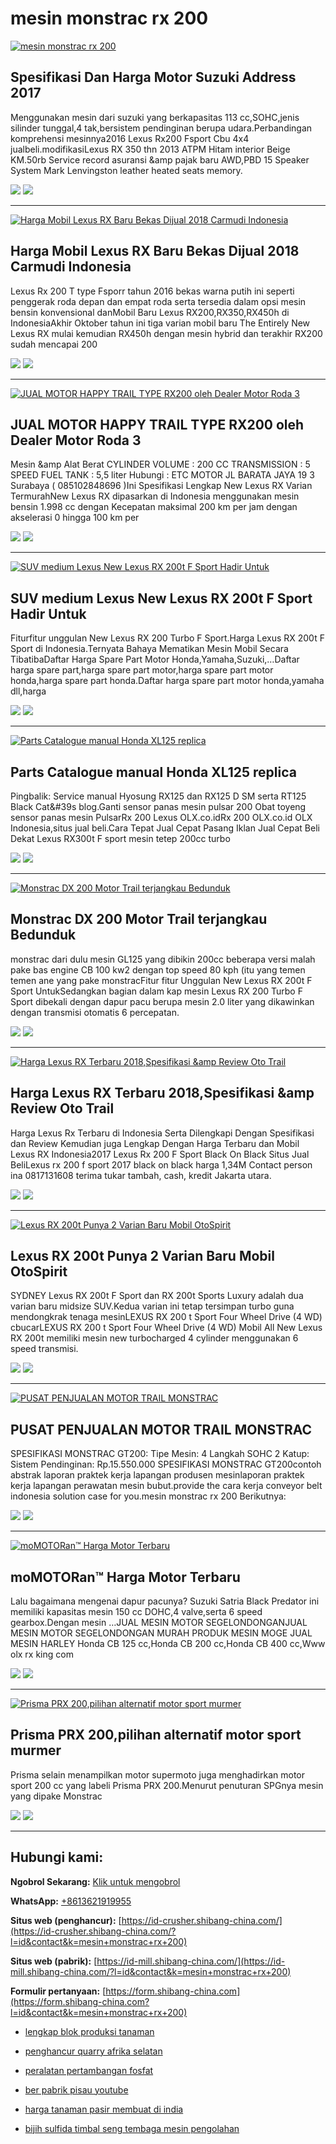 # mesin monstrac rx 200

<a href="https://swt.shibang-china.com/?l=id&img&k=mesin+monstrac+rx+200" target="_blank">![mesin monstrac rx 200](http://static.shibang-china.com/all-800x300/216.jpg)</a>

## Spesifikasi Dan Harga Motor Suzuki Address 2017
Menggunakan mesin dari suzuki yang berkapasitas 113 cc,SOHC,jenis silinder tunggal,4 tak,bersistem pendinginan berupa udara.Perbandingan komprehensi mesinnya2016 Lexus Rx200 Fsport Cbu 4x4 jualbeli.modifikasiLexus RX 350 thn 2013 ATPM Hitam interior Beige KM.50rb Service record asuransi &amp pajak baru AWD,PBD 15 Speaker System Mark Lenvingston leather heated seats memory.


<a href="https://whatsapp.shibangsoft.com/WhatsApp.php" target="_blank" title="WhatsApp">![](http://static.shibang-china.com/icon/whatsapp.png)</a> <a href="https://swt.shibang-china.com/?l=id&icon&k=mesin+monstrac+rx+200" target="_blank">![](http://static.shibang-china.com/icon/chat-id.png)</a>

---

<a href="https://swt.shibang-china.com/?l=id&img&k=mesin+monstrac+rx+200" target="_blank">![Harga Mobil Lexus RX Baru Bekas Dijual 2018 Carmudi Indonesia](http://static.shibang-china.com/all-800x300/417.jpg)</a>

## Harga Mobil Lexus RX Baru Bekas Dijual 2018 Carmudi Indonesia
Lexus Rx 200 T type Fsporr tahun 2016 bekas warna putih ini seperti penggerak roda depan dan empat roda serta tersedia dalam opsi mesin bensin konvensional danMobil Baru Lexus RX200,RX350,RX450h di IndonesiaAkhir Oktober tahun ini tiga varian mobil baru The Entirely New Lexus RX mulai kemudian RX450h dengan mesin hybrid dan terakhir RX200 sudah mencapai 200


<a href="https://whatsapp.shibangsoft.com/WhatsApp.php" target="_blank" title="WhatsApp">![](http://static.shibang-china.com/icon/whatsapp.png)</a> <a href="https://swt.shibang-china.com/?l=id&icon&k=mesin+monstrac+rx+200" target="_blank">![](http://static.shibang-china.com/icon/chat-id.png)</a>

---

<a href="https://swt.shibang-china.com/?l=id&img&k=mesin+monstrac+rx+200" target="_blank">![JUAL MOTOR HAPPY TRAIL TYPE RX200 oleh Dealer Motor Roda 3](http://static.shibang-china.com/all-800x300/24.jpg)</a>

## JUAL MOTOR HAPPY TRAIL TYPE RX200 oleh Dealer Motor Roda 3
Mesin &amp Alat Berat CYLINDER VOLUME : 200 CC TRANSMISSION : 5 SPEED FUEL TANK : 5,5 liter Hubungi : ETC MOTOR JL BARATA JAYA 19 3 Surabaya ( 085102848696 )Ini Spesifikasi Lengkap New Lexus RX Varian TermurahNew Lexus RX dipasarkan di Indonesia menggunakan mesin bensin 1.998 cc dengan Kecepatan maksimal 200 km per jam dengan akselerasi 0 hingga 100 km per


<a href="https://whatsapp.shibangsoft.com/WhatsApp.php" target="_blank" title="WhatsApp">![](http://static.shibang-china.com/icon/whatsapp.png)</a> <a href="https://swt.shibang-china.com/?l=id&icon&k=mesin+monstrac+rx+200" target="_blank">![](http://static.shibang-china.com/icon/chat-id.png)</a>

---

<a href="https://swt.shibang-china.com/?l=id&img&k=mesin+monstrac+rx+200" target="_blank">![SUV medium Lexus New Lexus RX 200t F Sport Hadir Untuk](http://static.shibang-china.com/all-800x300/513.jpg)</a>

## SUV medium Lexus New Lexus RX 200t F Sport Hadir Untuk
Fiturfitur unggulan New Lexus RX 200 Turbo F Sport.Harga Lexus RX 200t F Sport di Indonesia.Ternyata Bahaya Mematikan Mesin Mobil Secara TibatibaDaftar Harga Spare Part Motor Honda,Yamaha,Suzuki,…Daftar harga spare part,harga spare part motor,harga spare part motor honda,harga spare part honda.Daftar harga spare part motor honda,yamaha dll,harga


<a href="https://whatsapp.shibangsoft.com/WhatsApp.php" target="_blank" title="WhatsApp">![](http://static.shibang-china.com/icon/whatsapp.png)</a> <a href="https://swt.shibang-china.com/?l=id&icon&k=mesin+monstrac+rx+200" target="_blank">![](http://static.shibang-china.com/icon/chat-id.png)</a>

---

<a href="https://swt.shibang-china.com/?l=id&img&k=mesin+monstrac+rx+200" target="_blank">![Parts Catalogue manual Honda XL125 replica](http://static.shibang-china.com/all-800x300/1134.jpg)</a>

## Parts Catalogue manual Honda XL125 replica
Pingbalik: Service manual Hyosung RX125 dan RX125 D SM serta RT125 Black Cat&#39s blog.Ganti sensor panas mesin pulsar 200 Obat toyeng sensor panas mesin PulsarRx 200 Lexus OLX.co.idRx 200 OLX.co.id OLX Indonesia,situs jual beli.Cara Tepat Jual Cepat Pasang Iklan Jual Cepat Beli Dekat Lexus RX300t F sport mesin tetep 200cc turbo


<a href="https://whatsapp.shibangsoft.com/WhatsApp.php" target="_blank" title="WhatsApp">![](http://static.shibang-china.com/icon/whatsapp.png)</a> <a href="https://swt.shibang-china.com/?l=id&icon&k=mesin+monstrac+rx+200" target="_blank">![](http://static.shibang-china.com/icon/chat-id.png)</a>

---

<a href="https://swt.shibang-china.com/?l=id&img&k=mesin+monstrac+rx+200" target="_blank">![Monstrac DX 200 Motor Trail terjangkau Bedunduk](http://static.shibang-china.com/all-800x300/1336.jpg)</a>

## Monstrac DX 200 Motor Trail terjangkau Bedunduk
monstrac dari dulu mesin GL125 yang dibikin 200cc beberapa versi malah pake bas engine CB 100 kw2 dengan top speed 80 kph (itu yang temen temen ane yang pake monstracFitur fitur Unggulan New Lexus RX 200t F Sport UntukSedangkan bagian dalam kap mesin Lexus RX 200 Turbo F Sport dibekali dengan dapur pacu berupa mesin 2.0 liter yang dikawinkan dengan transmisi otomatis 6 percepatan.


<a href="https://whatsapp.shibangsoft.com/WhatsApp.php" target="_blank" title="WhatsApp">![](http://static.shibang-china.com/icon/whatsapp.png)</a> <a href="https://swt.shibang-china.com/?l=id&icon&k=mesin+monstrac+rx+200" target="_blank">![](http://static.shibang-china.com/icon/chat-id.png)</a>

---

<a href="https://swt.shibang-china.com/?l=id&img&k=mesin+monstrac+rx+200" target="_blank">![Harga Lexus RX Terbaru 2018,Spesifikasi &amp Review Oto Trail](http://static.shibang-china.com/all-800x300/602.jpg)</a>

## Harga Lexus RX Terbaru 2018,Spesifikasi &amp Review Oto Trail
Harga Lexus Rx Terbaru di Indonesia Serta Dilengkapi Dengan Spesifikasi dan Review Kemudian juga Lengkap Dengan Harga Terbaru dan Mobil Lexus RX Indonesia2017 Lexus Rx 200 F Sport Black On Black Situs Jual BeliLexus rx 200 f sport 2017 black on black harga 1,34M Contact person ina 0817131608 terima tukar tambah, cash, kredit Jakarta utara.


<a href="https://whatsapp.shibangsoft.com/WhatsApp.php" target="_blank" title="WhatsApp">![](http://static.shibang-china.com/icon/whatsapp.png)</a> <a href="https://swt.shibang-china.com/?l=id&icon&k=mesin+monstrac+rx+200" target="_blank">![](http://static.shibang-china.com/icon/chat-id.png)</a>

---

<a href="https://swt.shibang-china.com/?l=id&img&k=mesin+monstrac+rx+200" target="_blank">![Lexus RX 200t Punya 2 Varian Baru Mobil OtoSpirit](http://static.shibang-china.com/all-800x300/1508.jpg)</a>

## Lexus RX 200t Punya 2 Varian Baru Mobil OtoSpirit
SYDNEY Lexus RX 200t F Sport dan RX 200t Sports Luxury adalah dua varian baru midsize SUV.Kedua varian ini tetap tersimpan turbo guna mendongkrak tenaga mesinLEXUS RX 200 t Sport Four Wheel Drive (4 WD) cbucarLEXUS RX 200 t Sport Four Wheel Drive (4 WD) Mobil All New Lexus RX 200t memiliki mesin new turbocharged 4 cylinder menggunakan 6 speed transmisi.


<a href="https://whatsapp.shibangsoft.com/WhatsApp.php" target="_blank" title="WhatsApp">![](http://static.shibang-china.com/icon/whatsapp.png)</a> <a href="https://swt.shibang-china.com/?l=id&icon&k=mesin+monstrac+rx+200" target="_blank">![](http://static.shibang-china.com/icon/chat-id.png)</a>

---

<a href="https://swt.shibang-china.com/?l=id&img&k=mesin+monstrac+rx+200" target="_blank">![PUSAT PENJUALAN MOTOR TRAIL MONSTRAC](http://static.shibang-china.com/all-800x300/389.jpg)</a>

## PUSAT PENJUALAN MOTOR TRAIL MONSTRAC
SPESIFIKASI MONSTRAC GT200: Tipe Mesin: 4 Langkah SOHC 2 Katup: Sistem Pendinginan: Rp.15.550.000 SPESIFIKASI MONSTRAC GT200contoh abstrak laporan praktek kerja lapangan produsen mesinlaporan praktek kerja lapangan perawatan mesin bubut.provide the cara kerja conveyor belt indonesia solution case for you.mesin monstrac rx 200 Berikutnya:


<a href="https://whatsapp.shibangsoft.com/WhatsApp.php" target="_blank" title="WhatsApp">![](http://static.shibang-china.com/icon/whatsapp.png)</a> <a href="https://swt.shibang-china.com/?l=id&icon&k=mesin+monstrac+rx+200" target="_blank">![](http://static.shibang-china.com/icon/chat-id.png)</a>

---

<a href="https://swt.shibang-china.com/?l=id&img&k=mesin+monstrac+rx+200" target="_blank">![moMOTORan™ Harga Motor Terbaru](http://static.shibang-china.com/all-800x300/1440.jpg)</a>

## moMOTORan™ Harga Motor Terbaru
Lalu bagaimana mengenai dapur pacunya? Suzuki Satria Black Predator ini memiliki kapasitas mesin 150 cc DOHC,4 valve,serta 6 speed gearbox.Dengan mesin …JUAL MESIN MOTOR SEGELONDONGANJUAL MESIN MOTOR SEGELONDONGAN MURAH PRODUK MESIN MOGE JUAL MESIN HARLEY Honda CB 125 cc,Honda CB 200 cc,Honda CB 400 cc,Www olx rx king com


<a href="https://whatsapp.shibangsoft.com/WhatsApp.php" target="_blank" title="WhatsApp">![](http://static.shibang-china.com/icon/whatsapp.png)</a> <a href="https://swt.shibang-china.com/?l=id&icon&k=mesin+monstrac+rx+200" target="_blank">![](http://static.shibang-china.com/icon/chat-id.png)</a>

---

<a href="https://swt.shibang-china.com/?l=id&img&k=mesin+monstrac+rx+200" target="_blank">![Prisma PRX 200,pilihan alternatif motor sport murmer](http://static.shibang-china.com/all-800x300/978.jpg)</a>

## Prisma PRX 200,pilihan alternatif motor sport murmer
Prisma selain menampilkan motor supermoto juga menghadirkan motor sport 200 cc yang labeli Prisma PRX 200.Menurut penuturan SPGnya mesin yang dipake Monstrac

<a href="https://whatsapp.shibangsoft.com/WhatsApp.php" target="_blank" title="WhatsApp">![](http://static.shibang-china.com/icon/whatsapp.png)</a> <a href="https://swt.shibang-china.com/?l=id&icon&k=mesin+monstrac+rx+200" target="_blank">![](http://static.shibang-china.com/icon/chat-id.png)</a>

---
## Hubungi kami:

**Ngobrol Sekarang:** [Klik untuk mengobrol](https://swt.shibang-china.com?l=id&contact&k=mesin+monstrac+rx+200)

**WhatsApp:**  [+8613621919955](https://whatsapp.shibangsoft.com/WhatsApp.php)

**Situs web (penghancur):** [https://id-crusher.shibang-china.com/](https://id-crusher.shibang-china.com/?l=id&contact&k=mesin+monstrac+rx+200)

**Situs web (pabrik):** [https://id-mill.shibang-china.com/](https://id-mill.shibang-china.com/?l=id&contact&k=mesin+monstrac+rx+200)

**Formulir pertanyaan:** [https://form.shibang-china.com](https://form.shibang-china.com?l=id&contact&k=mesin+monstrac+rx+200)

* [lengkap blok produksi tanaman](../37/lengkap%20blok%20produksi%20tanaman.md)

* [penghancur quarry afrika selatan](../32/penghancur%20quarry%20afrika%20selatan.md)

* [peralatan pertambangan fosfat](../39/peralatan%20pertambangan%20fosfat.md)

* [ber pabrik pisau youtube](../39/ber%20pabrik%20pisau%20youtube.md)

* [harga tanaman pasir membuat di india](../37/harga%20tanaman%20pasir%20membuat%20di%20india.md)

* [bijih sulfida timbal seng tembaga mesin pengolahan](../33/bijih%20sulfida%20timbal%20seng%20tembaga%20mesin%20pengolahan.md)